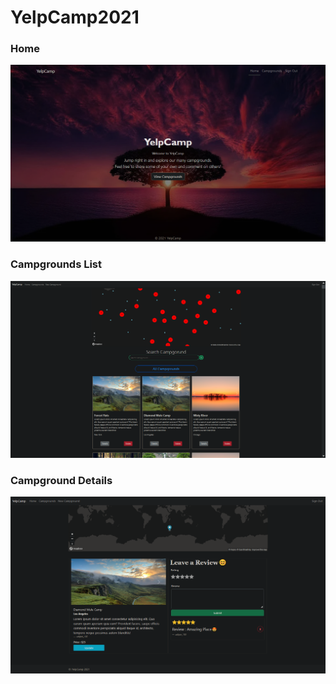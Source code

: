 # YelpCamp2021

<h3>Home</h3>

![](Home.png)


<h3>Campgrounds List</h3>

![](Camps.png)


<h3>Campground Details</h3>

![](Details.png)
